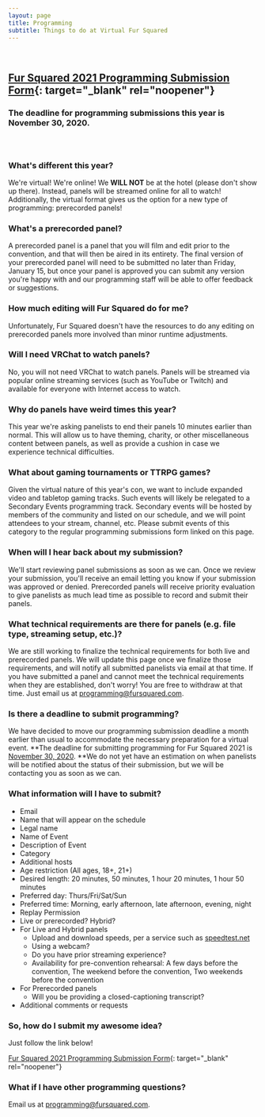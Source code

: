 ```yaml
---
layout: page
title: Programming
subtitle: Things to do at Virtual Fur Squared
---
```


&nbsp;

## [Fur Squared 2021 Programming Submission Form](https://docs.google.com/forms/d/e/1FAIpQLScyityVtVgjGDCrMGnhGa1CNRl9TbzaXmGRzf258VIVQOifGQ/viewform){: target="_blank" rel="noopener"}

### The deadline for programming submissions this year is November 30, 2020.

### &nbsp; &nbsp;

### What's different this year?

We're virtual\! We're online\! We **WILL NOT** be at the hotel (please don't show up there). Instead, panels will be streamed online for all to watch\! Additionally, the virtual format gives us the option for a new type of programming: prerecorded panels\!

### What's a prerecorded panel?

A prerecorded panel is a panel that you will film and edit prior to the convention, and that will then be aired in its entirety. The final version of your prerecorded panel will need to be submitted no later than Friday, January 15, but once your panel is approved you can submit any version you're happy with and our programming staff will be able to offer feedback or suggestions.

### How much editing will Fur Squared do for me?

Unfortunately, Fur Squared doesn't have the resources to do any editing on prerecorded panels more involved than minor runtime adjustments.

### Will I need VRChat to watch panels?

No, you will not need VRChat to watch panels. Panels will be streamed via popular online streaming services (such as YouTube or Twitch) and available for everyone with Internet access to watch.

### Why do panels have weird times this year?

This year we're asking panelists to end their panels 10 minutes earlier than normal. This will allow us to have theming, charity, or other miscellaneous content between panels, as well as provide a cushion in case we experience technical difficulties.

### What about gaming tournaments or TTRPG games?

Given the virtual nature of this year's con, we want to include expanded video and tabletop gaming tracks. Such events will likely be relegated to a Secondary Events programming track. Secondary events will be hosted by members of the community and listed on our schedule, and we will point attendees to your stream, channel, etc. Please submit events of this category to the regular programming submissions form linked on this page.

### When will I hear back about my submission?

We'll start reviewing panel submissions as soon as we can. Once we review your submission, you'll receive an email letting you know if your submission was approved or denied. Prerecorded panels will receive priority evaluation to give panelists as much lead time as possible to record and submit their panels.

### What technical requirements are there for panels (e.g. file type, streaming setup, etc.)?

We are still working to finalize the technical requirements for both live and prerecorded panels. We will update this page once we finalize those requirements, and will notify all submitted panelists via email at that time. If you have submitted a panel and cannot meet the technical requirements when they are established, don't worry\! You are free to withdraw at that time. Just email us at [programming@fursquared.com](mailto:programming@fursquared.com).

### Is there a deadline to submit programming?

We have decided to move our programming submission deadline a month earlier than usual to accommodate the necessary preparation for a virtual event. **The deadline for submitting programming for Fur Squared 2021 is <u>November 30, 2020</u>.&nbsp;**We do not yet have an estimation on when panelists will be notified about the status of their submission, but we will be contacting you as soon as we can.

### What information will I have to submit?

* Email
* Name that will appear on the schedule
* Legal name
* Name of Event
* Description of Event
* Category
* Additional hosts
* Age restriction (All ages, 18+, 21+)
* Desired length: 20 minutes, 50 minutes, 1 hour 20 minutes, 1 hour 50 minutes
* Preferred day: Thurs/Fri/Sat/Sun
* Preferred time: Morning, early afternoon, late afternoon, evening, night
* Replay Permission
* Live or prerecorded? Hybrid?
* For Live and Hybrid panels
  * Upload and download speeds, per a service such as [speedtest.net](https://www.speedtest.net/)
  * Using a webcam?
  * Do you have prior streaming experience?
  * Availability for pre-convention rehearsal: A few days before the convention, The weekend before the convention, Two weekends before the convention
* For Prerecorded panels
  * Will you be providing a closed-captioning transcript?
* Additional comments or requests

### So, how do I submit my awesome idea?

Just follow the link below\!

[Fur Squared 2021 Programming Submission Form](https://docs.google.com/forms/d/e/1FAIpQLScyityVtVgjGDCrMGnhGa1CNRl9TbzaXmGRzf258VIVQOifGQ/viewform){: target="_blank" rel="noopener"}

### What if I have other programming questions?

Email us at [programming@fursquared.com](mailto:programming@fursquared.com).